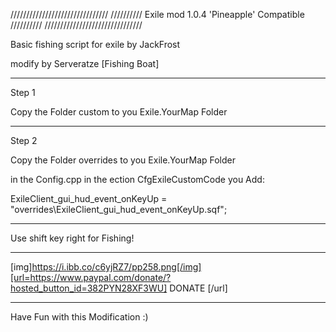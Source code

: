 
/////////////////////////////// ////////// Exile mod 1.0.4 'Pineapple' Compatible ////////// ///////////////////////////////

Basic fishing script for exile by JackFrost 

modify by Serveratze [Fishing Boat]

---------------------------------------------------------------------------------

Step 1

Copy the Folder custom to you Exile.YourMap Folder

---------------------------------------------------------------------------------

Step 2

Copy the Folder overrides to you Exile.YourMap Folder

in the Config.cpp in the ection CfgExileCustomCode you Add:

ExileClient_gui_hud_event_onKeyUp = "overrides\ExileClient_gui_hud_event_onKeyUp.sqf";

---------------------------------------------------------------------------------

Use shift key right for Fishing!

---------------------------------------------------------------------------------

[img]https://i.ibb.co/c6yjRZ7/pp258.png[/img][url=https://www.paypal.com/donate/?hosted_button_id=382PYN28XF3WU] DONATE [/url]

---------------------------------------------------------------------------------

Have Fun with this Modification :)
